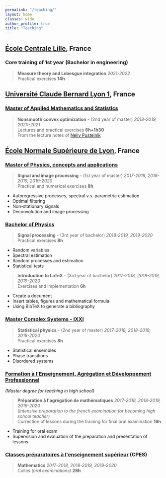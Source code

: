 ```yaml
---
permalink: "/teaching/"
layout: home
classes: wide
author_profile: true
title: "Teaching"
---
```


## [École Centrale Lille](https://centralelille.fr/), France

### Core training of 1st year (Bachelor in engineering)

> **Measure theory and Lebesgue integration**   *2021-2022*  
Practical exercises **14h**

## [Université Claude Bernard Lyon 1](https://www.univ-lyon1.fr/), France

### [Master of Applied Mathematics and Statistics](http://mastermas.univ-lyon1.fr/index.php/page3-2/)

> **Nonsmooth convex optimization** - (2nd year of master) *2018-2019, 2020-2021*  
Lectures and practical exercises **6h+1h30**  
From the lecture notes of [Nelly Pustelnik](http://perso.ens-lyon.fr/nelly.pustelnik)

## [École Normale Supérieure de Lyon](http://www.ens-lyon.fr/), France

### [Master of Physics, concepts and applications](http://www.ens-lyon.fr/MasterSDM/fr/master-1)

> **Signal and image processing** - (1st year of master) *2017-2018, 2018-2019, 2019-2020*  
Practical and numerical exercises **8h**
* Autoregressive processes, spectral v.s. parametric estimation
* Optimal filtering
* Non-stationary signals
* Deconvolution and image processing

### [Bachelor of Physics](http://www.ens-lyon.fr/MasterSDM/fr/licence-3)

> **Signal processing** - (3rd year of bachelor) *2018-2019, 2019-2020*  
Practical exercises **8h**
* Random variables
* Spectral estimation
* Random processes and estimation
* Statistical tests

> **Introduction to LaTeX** - (3rd year of bachelor) *2017-2018, 2018-2019, 2019-2020*  
Exercises and implementation **6h**
* Create a document
* Insert tables, figures and mathematical formula
* Using BibTeX to generate a bibliography

### [Master Complex Systems - IXXI](http://www.ens-lyon.fr/MasterSDM/fr/master-2/m2-systemes-complexes)

> **Statistical physics** - (2nd year of master) *2017-2018, 2018-2019, 2019-2020*  
Practical exercises **8h**
* Statistical ensembles
* Phase transitions
* Disordered systems

### [Formation à l'Enseignement, Agrégation et Développement Professionnel](http://mathematiques.ens-lyon.fr/agregation-224737.kjsp?RH=1403617207802&RF=DPT-MATH-AGREG)  
*(Master degree for teaching in high school)*

> **Préparation à l'agrégation de mathématiques**  *2017-2018, 2018-2019, 2019-2020*  
*(Intensive preparation to the french examination for becoming high school teacher)*  
Correction of lessons during the training for final oral examination **16h**
* Training for oral exam
* Supervision and evaluation  of the preparation and presentation of lessons

### [Classes préparatoires à l'enseignement supérieur](http://www.ens-lyon.fr/formation/offre-de-formation/cpes/cpes-scientifique) (CPES)

> **Mathematics** *2017-2018, 2018-2019, 2019-2020*  
Colles *(oral examinations)*  **28h**
